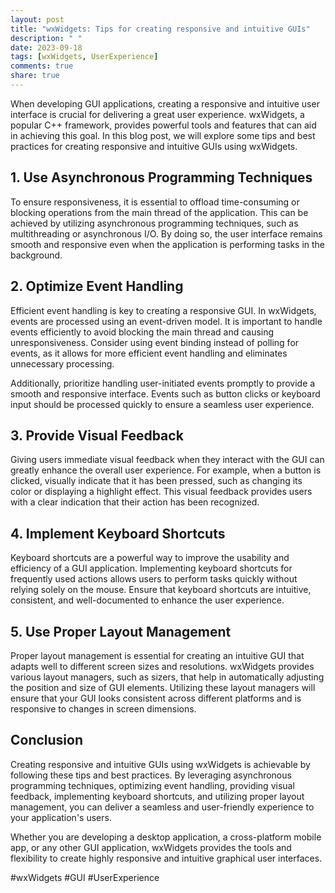 ```yaml
---
layout: post
title: "wxWidgets: Tips for creating responsive and intuitive GUIs"
description: " "
date: 2023-09-18
tags: [wxWidgets, UserExperience]
comments: true
share: true
---
```


When developing GUI applications, creating a responsive and intuitive user interface is crucial for delivering a great user experience. wxWidgets, a popular C++ framework, provides powerful tools and features that can aid in achieving this goal. In this blog post, we will explore some tips and best practices for creating responsive and intuitive GUIs using wxWidgets.

## 1. Use Asynchronous Programming Techniques

To ensure responsiveness, it is essential to offload time-consuming or blocking operations from the main thread of the application. This can be achieved by utilizing asynchronous programming techniques, such as multithreading or asynchronous I/O. By doing so, the user interface remains smooth and responsive even when the application is performing tasks in the background.

## 2. Optimize Event Handling

Efficient event handling is key to creating a responsive GUI. In wxWidgets, events are processed using an event-driven model. It is important to handle events efficiently to avoid blocking the main thread and causing unresponsiveness. Consider using event binding instead of polling for events, as it allows for more efficient event handling and eliminates unnecessary processing.

Additionally, prioritize handling user-initiated events promptly to provide a smooth and responsive interface. Events such as button clicks or keyboard input should be processed quickly to ensure a seamless user experience.

## 3. Provide Visual Feedback

Giving users immediate visual feedback when they interact with the GUI can greatly enhance the overall user experience. For example, when a button is clicked, visually indicate that it has been pressed, such as changing its color or displaying a highlight effect. This visual feedback provides users with a clear indication that their action has been recognized.

## 4. Implement Keyboard Shortcuts

Keyboard shortcuts are a powerful way to improve the usability and efficiency of a GUI application. Implementing keyboard shortcuts for frequently used actions allows users to perform tasks quickly without relying solely on the mouse. Ensure that keyboard shortcuts are intuitive, consistent, and well-documented to enhance the user experience.

## 5. Use Proper Layout Management

Proper layout management is essential for creating an intuitive GUI that adapts well to different screen sizes and resolutions. wxWidgets provides various layout managers, such as sizers, that help in automatically adjusting the position and size of GUI elements. Utilizing these layout managers will ensure that your GUI looks consistent across different platforms and is responsive to changes in screen dimensions.

## Conclusion

Creating responsive and intuitive GUIs using wxWidgets is achievable by following these tips and best practices. By leveraging asynchronous programming techniques, optimizing event handling, providing visual feedback, implementing keyboard shortcuts, and utilizing proper layout management, you can deliver a seamless and user-friendly experience to your application's users.

Whether you are developing a desktop application, a cross-platform mobile app, or any other GUI application, wxWidgets provides the tools and flexibility to create highly responsive and intuitive graphical user interfaces.

#wxWidgets #GUI #UserExperience